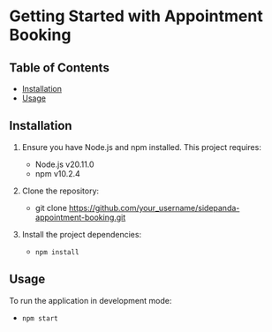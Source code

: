 # Getting Started with Appointment Booking

## Table of Contents

- [Installation](#installation)
- [Usage](#usage)

## Installation

1. Ensure you have Node.js and npm installed. This project requires:
   - Node.js v20.11.0
   - npm v10.2.4

2. Clone the repository:
   - git clone https://github.com/your_username/sidepanda-appointment-booking.git

3. Install the project dependencies:
   - `npm install`

## Usage

To run the application in development mode:

  -  `npm start`




